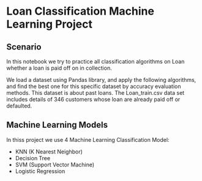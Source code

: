 # Loan Classification Machine Learning Project
## Scenario
In this notebook we try to practice all classification algorithms on Loan whether a loan is paid off on in collection.

We load a dataset using Pandas library, and apply the following algorithms, and find the best one for this specific dataset by accuracy evaluation methods.
This dataset is about past loans. The Loan_train.csv data set includes details of 346 customers whose loan are already paid off or defaulted.

## Machine Learning Models
In thiss project we use 4 Machine Learning Classification Model:
- KNN (K Nearest Neighbor)
- Decision Tree
- SVM (Support Vector Machine)
- Logistic Regression
